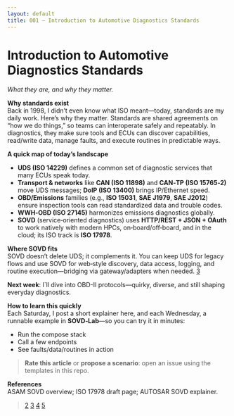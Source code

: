 ```yaml
---
layout: default
title: 001 — Introduction to Automotive Diagnostics Standards
---
```


# Introduction to Automotive Diagnostics Standards  
*What they are, and why they matter.*

**Why standards exist**  
Back in 1998, I didn’t even know what ISO meant—today, standards are my daily work. Here’s why they matter.
Standards are shared agreements on “how we do things,” so teams can interoperate safely and repeatably. In diagnostics, they make sure tools and ECUs can discover capabilities, read/write data, manage faults, and execute routines in predictable ways.

**A quick map of today’s landscape**  
- **UDS (ISO 14229)** defines a common set of diagnostic services that many ECUs speak today.  
- **Transport & networks** like **CAN (ISO 11898)** and **CAN‑TP (ISO 15765‑2)** move UDS messages; **DoIP (ISO 13400)** brings IP/Ethernet speed.  
- **OBD/Emissions** families (e.g., **ISO 15031**, **SAE J1979**, **SAE J2012**) ensure inspection tools can read standardized data and trouble codes.  
- **WWH‑OBD (ISO 27145)** harmonizes emissions diagnostics globally.  
- **SOVD** (service‑oriented diagnostics) uses **HTTP/REST + JSON + OAuth** to work natively with modern HPCs, on‑board/off‑board, and in the cloud; its ISO track is **ISO 17978**.

**Where SOVD fits**  
SOVD doesn’t delete UDS; it complements it. You can keep UDS for legacy flows and use SOVD for web‑style discovery, data access, logging, and routine execution—bridging via gateway/adapters when needed. [3](https://www.asam.net/standards/detail/sovd/)

**Next week**: I`ll dive into OBD-II protocols—quirky, diverse, and still shaping everyday diagnostics.

**How to learn this quickly**  
Each Saturday, I post a short explainer here, and each Wednesday, a runnable example in **SOVD‑Lab**—so you can try it in minutes:
- Run the compose stack  
- Call a few endpoints  
- See faults/data/routines in action

> **Rate this article** or **propose a scenario**: open an issue using the templates in this repo.

**References**  
ASAM SOVD overview; ISO 17978 draft page; AUTOSAR SOVD explainer. 
> [2](https://www.asam.net/standards/detail/sovd/)
> [3](https://www.iso.org/standard/85133.html)
> [4](https://www.iso.org/standard/86586.html)
> [5](https://www.iso.org/standard/86587.html)
